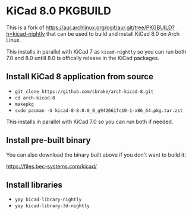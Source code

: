 # KiCad 8.0 PKGBUILD

This is a fork of
https://aur.archlinux.org/cgit/aur.git/tree/PKGBUILD?h=kicad-nightly that can be
used to build and install KiCad 8.0 on Arch Linux.

This installs in parallel with KiCad 7 as `kicad-nightly` so you can run both
7.0 and 8.0 untill 8.0 is offically release in the KiCad packages.

## Install KiCad 8 application from source

- `git clone https://github.com/cbrake/arch-kicad-8.git`
- `cd arch-kicad-8`
- `makepkg`
- `sudo pacman -U kicad-8-8.0.0_0_g942661fc10-1-x86_64.pkg.tar.zst`

This installs in parallel with KiCad 7.0 so you can run both if needed.

## Install pre-built binary

You can also download the binary built above if you don't want to build it:

https://files.bec-systems.com/kicad/

## Install libraries

- `yay kicad-library-nightly`
- `yay kicad-library-3d-nightly`
